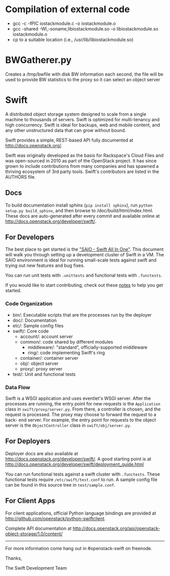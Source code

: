 
# Compilation of external code
 * gcc -c -fPIC iostackmodule.c -o iostackmodule.o 
 * gcc -shared -Wl,-soname,libiostackmodule.so -o libiostackmodule.so iostackmodule.o
 * cp to a suitable location (i.e., /usr/lib/libiostackmodule.so)

# BWGatherer.py
  Creates a /tmp/bwfile with disk BW information each second, the file will be used
  to provide BW statistics to the proxy so it can select an object server


# Swift

A distributed object storage system designed to scale from a single machine
to thousands of servers. Swift is optimized for multi-tenancy and high
concurrency. Swift is ideal for backups, web and mobile content, and any other
unstructured data that can grow without bound.

Swift provides a simple, REST-based API fully documented at
http://docs.openstack.org/.

Swift was originally developed as the basis for Rackspace's Cloud Files and
was open-sourced in 2010 as part of the OpenStack project. It has since grown
to include contributions from many companies and has spawned a thriving
ecosystem of 3rd party tools. Swift's contributors are listed in the AUTHORS
file.

## Docs

To build documentation install sphinx (`pip install sphinx`), run
`python setup.py build_sphinx`, and then browse to /doc/build/html/index.html.
These docs are auto-generated after every commit and available online at
http://docs.openstack.org/developer/swift/.

## For Developers

The best place to get started is the ["SAIO - Swift All In One"](http://docs.openstack.org/developer/swift/development_saio.html).
This document will walk you through setting up a development cluster of Swift
in a VM. The SAIO environment is ideal for running small-scale tests against
swift and trying out new features and bug fixes.

You can run unit tests with `.unittests` and functional tests with
`.functests`.

If you would like to start contributing, check out these [notes](CONTRIBUTING.md)
to help you get started.

### Code Organization

 * bin/: Executable scripts that are the processes run by the deployer
 * doc/: Documentation
 * etc/: Sample config files
 * swift/: Core code
    * account/: account server
    * common/: code shared by different modules
        * middleware/: "standard", officially-supported middleware
        * ring/: code implementing Swift's ring
    * container/: container server
    * obj/: object server
    * proxy/: proxy server
 * test/: Unit and functional tests

### Data Flow

Swift is a WSGI application and uses eventlet's WSGI server. After the
processes are running, the entry point for new requests is the `Application`
class in `swift/proxy/server.py`. From there, a controller is chosen, and the
request is processed. The proxy may choose to forward the request to a back-
end server. For example, the entry point for requests to the object server is
the `ObjectController` class in `swift/obj/server.py`.


## For Deployers

Deployer docs are also available at
http://docs.openstack.org/developer/swift/. A good starting point is at
http://docs.openstack.org/developer/swift/deployment_guide.html

You can run functional tests against a swift cluster with `.functests`. These
functional tests require `/etc/swift/test.conf` to run. A sample config file
can be found in this source tree in `test/sample.conf`.

## For Client Apps

For client applications, official Python language bindings are provided at
http://github.com/openstack/python-swiftclient.

Complete API documentation at
http://docs.openstack.org/api/openstack-object-storage/1.0/content/

----

For more information come hang out in #openstack-swift on freenode.

Thanks,

The Swift Development Team

